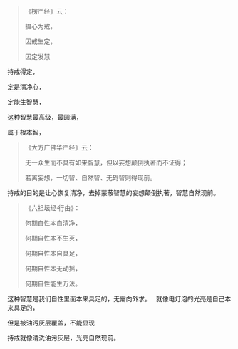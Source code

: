 > 《楞严经》云： 
> 
> 摄心为戒，
> 
> 因戒生定，
> 
> 因定发慧

持戒得定，

定是清净心，

定能生智慧，

这种智慧最高级，最圆满，

属于根本智，

> 《大方广佛华严经》云：
> 
> 无一众生而不具有如来智慧，但以妄想颠倒执著而不证得；
> 
> 若离妄想，一切智、自然智、无碍智则得现前。

持戒的目的是让心恢复清净，去掉蒙蔽智慧的妄想颠倒执著，智慧自然现前。

> 《六祖坛经·行由》：
> 
> 何期自性本自清净，
> 
> 何期自性本不生灭，
> 
> 何期自性本自具足，
> 
> 何期自性本无动摇，
> 
> 何期自性能生万法。

这种智慧是我们自性里面本来具足的，无需向外求。
&nbsp;
就像电灯泡的光亮是自己本来具足的，

但是被油污灰层覆盖，不能显现

持戒就像清洗油污灰层，光亮自然现前。